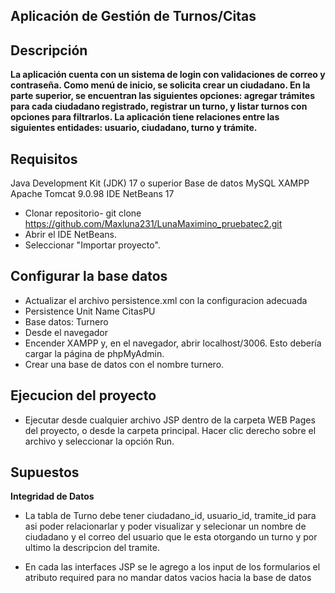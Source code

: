 ## Aplicación de Gestión de Turnos/Citas

## Descripción

**La aplicación cuenta con un sistema de login con validaciones de correo y contraseña. Como menú de inicio, se solicita crear un ciudadano. En la parte superior, se encuentran las siguientes opciones: agregar trámites para cada ciudadano registrado, registrar un turno, y listar turnos con opciones para filtrarlos. La aplicación tiene relaciones entre las siguientes entidades: usuario, ciudadano, turno y trámite.**

## Requisitos

Java Development Kit (JDK) 17 o superior
Base de datos MySQL
XAMPP
Apache Tomcat 9.0.98
IDE NetBeans 17

- Clonar repositorio-
 git clone https://github.com/Maxluna231/LunaMaximino_pruebatec2.git
- Abrir el IDE NetBeans.
- Seleccionar "Importar proyecto".

## Configurar la base datos
- Actualizar el archivo persistence.xml con la configuracion adecuada
- Persistence Unit Name CitasPU
- Base datos: Turnero
- Desde el navegador
- Encender XAMPP y, en el navegador, abrir localhost/3006. Esto debería cargar la página de phpMyAdmin.
- Crear una base de datos con el nombre turnero.

## Ejecucion del proyecto
- Ejecutar desde cualquier archivo JSP dentro de la carpeta WEB Pages del proyecto, o desde la carpeta principal. Hacer clic derecho sobre el archivo y seleccionar la opción Run.


## Supuestos

**Integridad de Datos**

- La tabla de Turno debe tener ciudadano_id, usuario_id, tramite_id para asi poder relacionarlar y poder visualizar y selecionar un nombre de ciudadano
  y el correo del usuario que le esta otorgando un turno y por ultimo la descripcion del tramite.

- En cada las interfaces JSP se le agrego a los input de los formularios el atributo required para no mandar datos vacios hacia la base de datos


